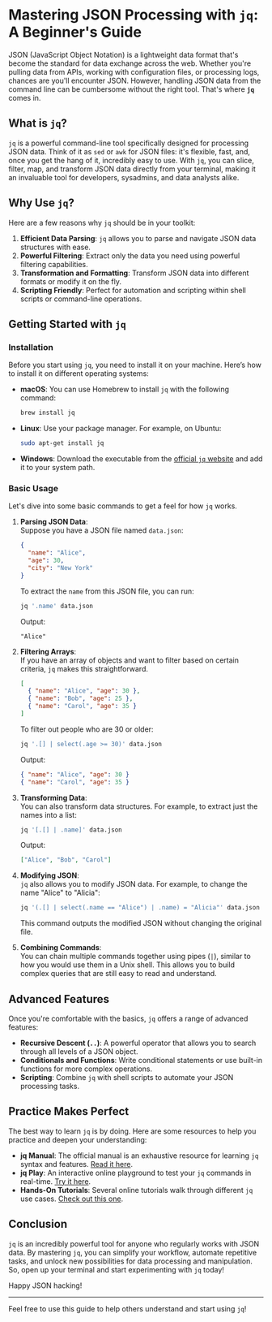 # Mastering JSON Processing with `jq`: A Beginner's Guide

JSON (JavaScript Object Notation) is a lightweight data format that's become the standard for data exchange across the web. Whether you're pulling data from APIs, working with configuration files, or processing logs, chances are you'll encounter JSON. However, handling JSON data from the command line can be cumbersome without the right tool. That's where **`jq`** comes in.

## What is `jq`?

`jq` is a powerful command-line tool specifically designed for processing JSON data. Think of it as `sed` or `awk` for JSON files: it's flexible, fast, and, once you get the hang of it, incredibly easy to use. With `jq`, you can slice, filter, map, and transform JSON data directly from your terminal, making it an invaluable tool for developers, sysadmins, and data analysts alike.

## Why Use `jq`?

Here are a few reasons why `jq` should be in your toolkit:

1. **Efficient Data Parsing**: `jq` allows you to parse and navigate JSON data structures with ease.
2. **Powerful Filtering**: Extract only the data you need using powerful filtering capabilities.
3. **Transformation and Formatting**: Transform JSON data into different formats or modify it on the fly.
4. **Scripting Friendly**: Perfect for automation and scripting within shell scripts or command-line operations.

## Getting Started with `jq`

### Installation

Before you start using `jq`, you need to install it on your machine. Here’s how to install it on different operating systems:

- **macOS**: You can use Homebrew to install `jq` with the following command:
  ```bash
  brew install jq
  ```
- **Linux**: Use your package manager. For example, on Ubuntu:
  ```bash
  sudo apt-get install jq
  ```
- **Windows**: Download the executable from the [official `jq` website](https://stedolan.github.io/jq/download/) and add it to your system path.

### Basic Usage

Let's dive into some basic commands to get a feel for how `jq` works.

1. **Parsing JSON Data**:  
   Suppose you have a JSON file named `data.json`:
   ```json
   {
     "name": "Alice",
     "age": 30,
     "city": "New York"
   }
   ```
   To extract the `name` from this JSON file, you can run:
   ```bash
   jq '.name' data.json
   ```
   Output:
   ```
   "Alice"
   ```

2. **Filtering Arrays**:  
   If you have an array of objects and want to filter based on certain criteria, `jq` makes this straightforward.
   ```json
   [
     { "name": "Alice", "age": 30 },
     { "name": "Bob", "age": 25 },
     { "name": "Carol", "age": 35 }
   ]
   ```
   To filter out people who are 30 or older:
   ```bash
   jq '.[] | select(.age >= 30)' data.json
   ```
   Output:
   ```json
   { "name": "Alice", "age": 30 }
   { "name": "Carol", "age": 35 }
   ```

3. **Transforming Data**:  
   You can also transform data structures. For example, to extract just the names into a list:
   ```bash
   jq '[.[] | .name]' data.json
   ```
   Output:
   ```json
   ["Alice", "Bob", "Carol"]
   ```

4. **Modifying JSON**:  
   `jq` also allows you to modify JSON data. For example, to change the name "Alice" to "Alicia":
   ```bash
   jq '(.[] | select(.name == "Alice") | .name) = "Alicia"' data.json
   ```
   This command outputs the modified JSON without changing the original file.

5. **Combining Commands**:  
   You can chain multiple commands together using pipes (`|`), similar to how you would use them in a Unix shell. This allows you to build complex queries that are still easy to read and understand.

## Advanced Features

Once you're comfortable with the basics, `jq` offers a range of advanced features:

- **Recursive Descent (`..`)**: A powerful operator that allows you to search through all levels of a JSON object.
- **Conditionals and Functions**: Write conditional statements or use built-in functions for more complex operations.
- **Scripting**: Combine `jq` with shell scripts to automate your JSON processing tasks.

## Practice Makes Perfect

The best way to learn `jq` is by doing. Here are some resources to help you practice and deepen your understanding:

- **jq Manual**: The official manual is an exhaustive resource for learning `jq` syntax and features. [Read it here](https://stedolan.github.io/jq/manual/).
- **jq Play**: An interactive online playground to test your `jq` commands in real-time. [Try it here](https://jqplay.org/).
- **Hands-On Tutorials**: Several online tutorials walk through different `jq` use cases. [Check out this one](https://programminghistorian.org/en/lessons/json-and-jq).

## Conclusion

`jq` is an incredibly powerful tool for anyone who regularly works with JSON data. By mastering `jq`, you can simplify your workflow, automate repetitive tasks, and unlock new possibilities for data processing and manipulation. So, open up your terminal and start experimenting with `jq` today!

Happy JSON hacking!

---

Feel free to use this guide to help others understand and start using `jq`!
